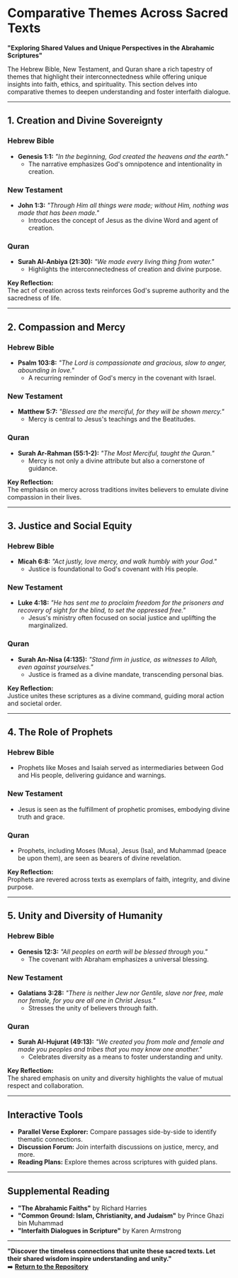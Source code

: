 # Comparative Themes Across Sacred Texts  
**"Exploring Shared Values and Unique Perspectives in the Abrahamic Scriptures"**

The Hebrew Bible, New Testament, and Quran share a rich tapestry of themes that highlight their interconnectedness while offering unique insights into faith, ethics, and spirituality. This section delves into comparative themes to deepen understanding and foster interfaith dialogue.

---

## **1. Creation and Divine Sovereignty**  
### **Hebrew Bible**  
- **Genesis 1:1:** *"In the beginning, God created the heavens and the earth."*  
  - The narrative emphasizes God's omnipotence and intentionality in creation.  

### **New Testament**  
- **John 1:3:** *"Through Him all things were made; without Him, nothing was made that has been made."*  
  - Introduces the concept of Jesus as the divine Word and agent of creation.  

### **Quran**  
- **Surah Al-Anbiya (21:30):** *"We made every living thing from water."*  
  - Highlights the interconnectedness of creation and divine purpose.  

**Key Reflection:**  
The act of creation across texts reinforces God's supreme authority and the sacredness of life.

---

## **2. Compassion and Mercy**  
### **Hebrew Bible**  
- **Psalm 103:8:** *"The Lord is compassionate and gracious, slow to anger, abounding in love."*  
  - A recurring reminder of God's mercy in the covenant with Israel.  

### **New Testament**  
- **Matthew 5:7:** *"Blessed are the merciful, for they will be shown mercy."*  
  - Mercy is central to Jesus's teachings and the Beatitudes.  

### **Quran**  
- **Surah Ar-Rahman (55:1-2):** *"The Most Merciful, taught the Quran."*  
  - Mercy is not only a divine attribute but also a cornerstone of guidance.  

**Key Reflection:**  
The emphasis on mercy across traditions invites believers to emulate divine compassion in their lives.

---

## **3. Justice and Social Equity**  
### **Hebrew Bible**  
- **Micah 6:8:** *"Act justly, love mercy, and walk humbly with your God."*  
  - Justice is foundational to God's covenant with His people.  

### **New Testament**  
- **Luke 4:18:** *"He has sent me to proclaim freedom for the prisoners and recovery of sight for the blind, to set the oppressed free."*  
  - Jesus's ministry often focused on social justice and uplifting the marginalized.  

### **Quran**  
- **Surah An-Nisa (4:135):** *"Stand firm in justice, as witnesses to Allah, even against yourselves."*  
  - Justice is framed as a divine mandate, transcending personal bias.  

**Key Reflection:**  
Justice unites these scriptures as a divine command, guiding moral action and societal order.

---

## **4. The Role of Prophets**  
### **Hebrew Bible**  
- Prophets like Moses and Isaiah served as intermediaries between God and His people, delivering guidance and warnings.  

### **New Testament**  
- Jesus is seen as the fulfillment of prophetic promises, embodying divine truth and grace.  

### **Quran**  
- Prophets, including Moses (Musa), Jesus (Isa), and Muhammad (peace be upon them), are seen as bearers of divine revelation.  

**Key Reflection:**  
Prophets are revered across texts as exemplars of faith, integrity, and divine purpose.

---

## **5. Unity and Diversity of Humanity**  
### **Hebrew Bible**  
- **Genesis 12:3:** *"All peoples on earth will be blessed through you."*  
  - The covenant with Abraham emphasizes a universal blessing.  

### **New Testament**  
- **Galatians 3:28:** *"There is neither Jew nor Gentile, slave nor free, male nor female, for you are all one in Christ Jesus."*  
  - Stresses the unity of believers through faith.  

### **Quran**  
- **Surah Al-Hujurat (49:13):** *"We created you from male and female and made you peoples and tribes that you may know one another."*  
  - Celebrates diversity as a means to foster understanding and unity.  

**Key Reflection:**  
The shared emphasis on unity and diversity highlights the value of mutual respect and collaboration.

---

## **Interactive Tools**  
- **Parallel Verse Explorer:** Compare passages side-by-side to identify thematic connections.  
- **Discussion Forum:** Join interfaith discussions on justice, mercy, and more.  
- **Reading Plans:** Explore themes across scriptures with guided plans.  

---

## **Supplemental Reading**  
- **"The Abrahamic Faiths"** by Richard Harries  
- **"Common Ground: Islam, Christianity, and Judaism"** by Prince Ghazi bin Muhammad  
- **"Interfaith Dialogues in Scripture"** by Karen Armstrong  

---

**"Discover the timeless connections that unite these sacred texts. Let their shared wisdom inspire understanding and unity."**  
➡️ **[Return to the Repository](../index.md)**  
